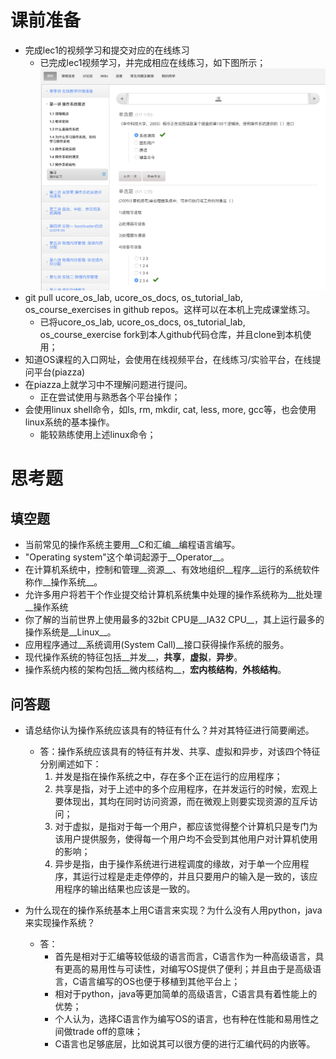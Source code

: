 # 课前准备

- 完成lec1的视频学习和提交对应的在线练习
  - 已完成lec1视频学习，并完成相应在线练习，如下图所示；
    ![Screen Shot 2018-03-01 at 20.14.00](./p1.png)
- git pull ucore_os_lab, ucore_os_docs, os_tutorial_lab, os_course_exercises in github repos。这样可以在本机上完成课堂练习。
  - 已将ucore_os_lab, ucore_os_docs, os_tutorial_lab, os_course_exercise fork到本人github代码仓库，并且clone到本机使用；
- 知道OS课程的入口网址，会使用在线视频平台，在线练习/实验平台，在线提问平台(piazza)
- 在piazza上就学习中不理解问题进行提问。
  - 正在尝试使用与熟悉各个平台操作；
- 会使用linux shell命令，如ls, rm, mkdir, cat, less, more, gcc等，也会使用linux系统的基本操作。
  - 能较熟练使用上述linux命令；

# 思考题

## 填空题

* 当前常见的操作系统主要用__C和汇编__编程语言编写。
* "Operating system"这个单词起源于__Operator__。
* 在计算机系统中，控制和管理__资源__、有效地组织__程序__运行的系统软件称作__操作系统__。
* 允许多用户将若干个作业提交给计算机系统集中处理的操作系统称为__批处理__操作系统
* 你了解的当前世界上使用最多的32bit CPU是__IA32 CPU__，其上运行最多的操作系统是__Linux__。
* 应用程序通过__系统调用(System Call)__接口获得操作系统的服务。
* 现代操作系统的特征包括__并发__，__共享__，__虚拟__，__异步__。
* 操作系统内核的架构包括__微内核结构__，__宏内核结构__，__外核结构__。


## 问答题

- 请总结你认为操作系统应该具有的特征有什么？并对其特征进行简要阐述。
  - 答：操作系统应该具有的特征有并发、共享、虚拟和异步，对该四个特征分别阐述如下：
    1. 并发是指在操作系统之中，存在多个正在运行的应用程序；
    2. 共享是指，对于上述中的多个应用程序，在并发运行的时候，宏观上要体现出，其均在同时访问资源，而在微观上则要实现资源的互斥访问；
    3. 对于虚拟，是指对于每一个用户，都应该觉得整个计算机只是专门为该用户提供服务，使得每一个用户均不会受到其他用户对计算机使用的影响；
    4. 异步是指，由于操作系统进行进程调度的缘故，对于单一个应用程序，其运行过程是走走停停的，并且只要用户的输入是一致的，该应用程序的输出结果也应该是一致的。


- 为什么现在的操作系统基本上用C语言来实现？为什么没有人用python，java来实现操作系统？
  - 答：
    - 首先是相对于汇编等较低级的语言而言，C语言作为一种高级语言，具有更高的易用性与可读性，对编写OS提供了便利；并且由于是高级语言，C语言编写的OS也便于移植到其他平台上；
    - 相对于python，java等更加简单的高级语言，C语言具有着性能上的优势；
    - 个人认为，选择C语言作为编写OS的语言，也有种在性能和易用性之间做trade off的意味；
    - C语言也足够底层，比如说其可以很方便的进行汇编代码的内嵌等。
